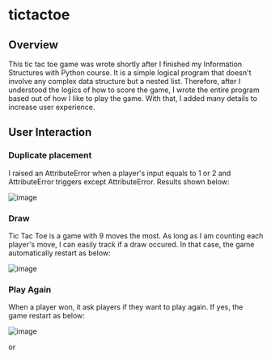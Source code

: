 # tictactoe

## Overview
This tic tac toe game was wrote shortly after I finished my Information Structures with Python course. It is a simple logical program that doesn't involve any complex data structure but a nested list. Therefore, after I understood the logics of how to score the game, I wrote the entire program based out of how I like to play the game. With that, I added many details to increase user experience.

## User Interaction

### Duplicate placement
I raised an AttributeError when a player's input equals to 1 or 2 and AttributeError triggers except AttributeError. Results shown below:
  
![image](https://user-images.githubusercontent.com/84875731/149072117-b09a4d9c-292e-483d-8137-63004a02a16b.png)

### Draw
Tic Tac Toe is a game with 9 moves the most. As long as I am counting each player's move, I can easily track if a draw occured. In that case, the game automatically restart as below:

![image](https://user-images.githubusercontent.com/84875731/149072558-c088e6dd-e70c-4e1e-8457-c38c2d167eeb.png)

### Play Again
When a player won, it ask players if they want to play again. If yes, the game restart as below:

![image](https://user-images.githubusercontent.com/84875731/149072660-7638c1f1-a15a-4e50-986e-f23f31882be0.png)

or


